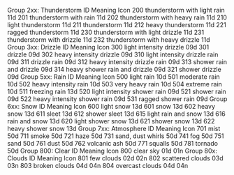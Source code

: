 Group 2xx: Thunderstorm
ID	Meaning	Icon
200	thunderstorm with light rain	 11d
201	thunderstorm with rain	 11d
202	thunderstorm with heavy rain	 11d
210	light thunderstorm	 11d
211	thunderstorm	 11d
212	heavy thunderstorm	 11d
221	ragged thunderstorm	 11d
230	thunderstorm with light drizzle	 11d
231	thunderstorm with drizzle	 11d
232	thunderstorm with heavy drizzle	 11d
Group 3xx: Drizzle
ID	Meaning	Icon
300	light intensity drizzle	 09d
301	drizzle	 09d
302	heavy intensity drizzle	 09d
310	light intensity drizzle rain	 09d
311	drizzle rain	 09d
312	heavy intensity drizzle rain	 09d
313	shower rain and drizzle	 09d
314	heavy shower rain and drizzle	 09d
321	shower drizzle	 09d
Group 5xx: Rain
ID	Meaning	Icon
500	light rain	 10d
501	moderate rain	 10d
502	heavy intensity rain	 10d
503	very heavy rain	 10d
504	extreme rain	 10d
511	freezing rain	 13d
520	light intensity shower rain	 09d
521	shower rain	 09d
522	heavy intensity shower rain	 09d
531	ragged shower rain	 09d
Group 6xx: Snow
ID	Meaning	Icon
600	light snow	 13d
601	snow	 13d
602	heavy snow	 13d
611	sleet	 13d
612	shower sleet	 13d
615	light rain and snow	 13d
616	rain and snow	 13d
620	light shower snow	 13d
621	shower snow	 13d
622	heavy shower snow	 13d
Group 7xx: Atmosphere
ID	Meaning	Icon
701	mist	 50d
711	smoke	 50d
721	haze	 50d
731	sand, dust whirls	 50d
741	fog	 50d
751	sand	 50d
761	dust	 50d
762	volcanic ash	 50d
771	squalls	 50d
781	tornado	 50d
Group 800: Clear
ID	Meaning	Icon
800	clear sky	 01d  01n
Group 80x: Clouds
ID	Meaning	Icon
801	few clouds	 02d  02n
802	scattered clouds	 03d  03n
803	broken clouds	 04d  04n
804	overcast clouds	 04d  04n